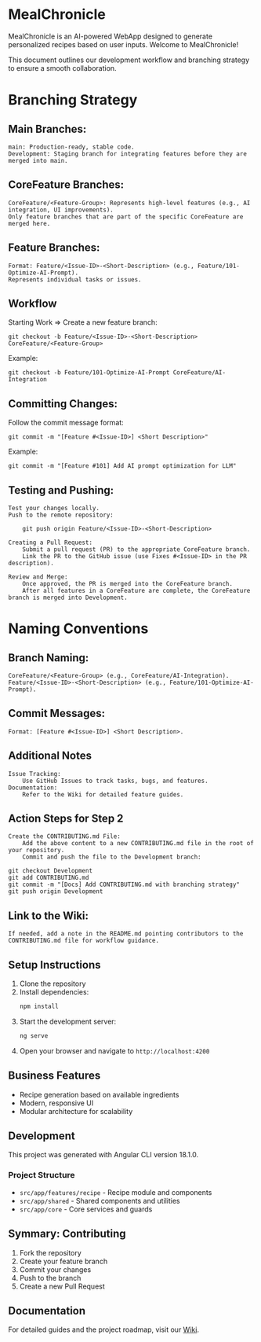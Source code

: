 # MealChronicle

MealChronicle is an AI-powered WebApp designed to generate personalized recipes based on user inputs.
Welcome to MealChronicle!

This document outlines our development workflow and branching strategy to ensure a smooth collaboration.

# Branching Strategy
## Main Branches:

    main: Production-ready, stable code.
    Development: Staging branch for integrating features before they are merged into main.

## CoreFeature Branches:

    CoreFeature/<Feature-Group>: Represents high-level features (e.g., AI integration, UI improvements).
    Only feature branches that are part of the specific CoreFeature are merged here.

## Feature Branches:

    Format: Feature/<Issue-ID>-<Short-Description> (e.g., Feature/101-Optimize-AI-Prompt).
    Represents individual tasks or issues.

## Workflow
Starting Work => Create a new feature branch:    

    git checkout -b Feature/<Issue-ID>-<Short-Description> CoreFeature/<Feature-Group>

Example:

    git checkout -b Feature/101-Optimize-AI-Prompt CoreFeature/AI-Integration

## Committing Changes:
Follow the commit message format:
    
    git commit -m "[Feature #<Issue-ID>] <Short Description>"

Example:

    git commit -m "[Feature #101] Add AI prompt optimization for LLM"

## Testing and Pushing:

    Test your changes locally.
    Push to the remote repository:

        git push origin Feature/<Issue-ID>-<Short-Description>

    Creating a Pull Request:
        Submit a pull request (PR) to the appropriate CoreFeature branch.
        Link the PR to the GitHub issue (use Fixes #<Issue-ID> in the PR description).

    Review and Merge:
        Once approved, the PR is merged into the CoreFeature branch.
        After all features in a CoreFeature are complete, the CoreFeature branch is merged into Development.

# Naming Conventions
## Branch Naming:

    CoreFeature/<Feature-Group> (e.g., CoreFeature/AI-Integration).
    Feature/<Issue-ID>-<Short-Description> (e.g., Feature/101-Optimize-AI-Prompt).

## Commit Messages:

    Format: [Feature #<Issue-ID>] <Short Description>.

## Additional Notes

    Issue Tracking:
        Use GitHub Issues to track tasks, bugs, and features.
    Documentation:
        Refer to the Wiki for detailed feature guides.

## Action Steps for Step 2

    Create the CONTRIBUTING.md File:
        Add the above content to a new CONTRIBUTING.md file in the root of your repository.
        Commit and push the file to the Development branch:

    git checkout Development
    git add CONTRIBUTING.md
    git commit -m "[Docs] Add CONTRIBUTING.md with branching strategy"
    git push origin Development

## Link to the Wiki:

    If needed, add a note in the README.md pointing contributors to the CONTRIBUTING.md file for workflow guidance.

## Setup Instructions

1. Clone the repository
2. Install dependencies:
   ```bash
   npm install
   ```
3. Start the development server:
   ```bash
   ng serve
   ```
4. Open your browser and navigate to `http://localhost:4200`

## Business Features

- Recipe generation based on available ingredients
- Modern, responsive UI
- Modular architecture for scalability

## Development

This project was generated with Angular CLI version 18.1.0.

### Project Structure

- `src/app/features/recipe` - Recipe module and components
- `src/app/shared` - Shared components and utilities
- `src/app/core` - Core services and guards

## Symmary: Contributing

1. Fork the repository
2. Create your feature branch
3. Commit your changes
4. Push to the branch
5. Create a new Pull Request

## Documentation
For detailed guides and the project roadmap, visit our [Wiki](https://github.com/byeonit/meal-chronicle-chatgpt-bolt/wiki).

